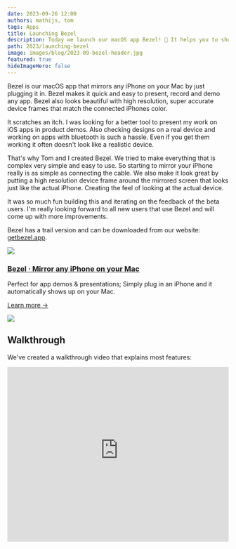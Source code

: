 ```yaml
---
date: 2023-09-26 12:00
authors: mathijs, tom
tags: Apps
title: Launching Bezel
description: Today we launch our macOS app Bezel! 🚀 It helps you to show an iPhone on your Mac. Just plug it in the cable and it shows up, simple as that.
path: 2023/launching-bezel
image: images/blog/2023-09-bezel-header.jpg
featured: true
hideImageHero: false
---
```


Bezel is our macOS app that mirrors any iPhone on your Mac by just plugging it in. Bezel makes it quick and easy to present, record and demo any app. Bezel also looks beautiful with high resolution, super accurate device frames that match the connected iPhones color.

It scratches an itch. I was looking for a better tool to present my work on iOS apps in product demos. Also checking designs on a real device and working on apps with bluetooth is such a hassle. Even if you get them working it often doesn't look like a realistic device.

That's why Tom and I created Bezel. We tried to make everything that is complex very simple and easy to use. So starting to mirror your iPhone really is as simple as connecting the cable. We also make it look great by putting a high resolution device frame around the mirrored screen that looks just like the actual iPhone. Creating the feel of looking at the actual device.

It was so much fun building this and iterating on the feedback of the beta users. I'm really looking forward to all new users that use Bezel and will come up with more improvements.

Bezel has a trail version and can be downloaded from our website: [getbezel.app](https://getbezel.app).

<div class="not-prose flex space-x-4 border-2 border-orange-500 rounded-lg pl-4 pr-6 py-6 mt-8 -mb-6">
    <div class="flex-initial">
        <a href="/bezel?utm_source=nonstrict&utm_medium=blog&utm_content=launching-bezel" target="_blank"><img src="/images/bezel-icon.png" class="max-h-full max-w-10 m-0"></a>
    </div>
    <div class="flex-initial">
        <h3 class="text-2xl font-bold text-black hover:text-orange-500 leading-relaxed mt-0 mb-2"><a href="/bezel?utm_source=nonstrict&utm_medium=blog&utm_content=hkworkoutsession-remote-delegate-not-setup-error" target="_blank">Bezel · Mirror any iPhone on your Mac</a></h3>
        <p class="mb-2">Perfect for app demos & presentations; Simply plug in an iPhone and it automatically shows up on your Mac.</p>
        <p><a href="/bezel?utm_source=nonstrict&utm_medium=blog&utm_content=hkworkoutsession-remote-delegate-not-setup-error" target="_blank" class="text-orange hover:text-orange-500 underline font-medium">Learn more →</a></p> 
    </div>
    <div class="flex-initial hidden md:block">
        <a href="/bezel?utm_source=nonstrict&utm_medium=blog&utm_content=hkworkoutsession-remote-delegate-not-setup-error" target="_blank">
            <img src="/images/bezel-still.jpg" class="max-h-full max-w-36 rounded-md bg-white/5 ring-1 ring-gray-600/50 dark:ring-white/50 lg:mt-auto">
        </a>
    </div>
</div> 

## Walkthrough

We've created a walkthrough video that explains most features:

<iframe width="707" height="398" src="https://www.youtube-nocookie.com/embed/ZrCaFws2Xvc?si=iNjo5FZT7-nUFpcK" title="YouTube video player" frameborder="0" allow="accelerometer; autoplay; clipboard-write; encrypted-media; gyroscope; picture-in-picture; web-share" allowfullscreen style="max-width: 100%; vertical-align: middle"></iframe>
